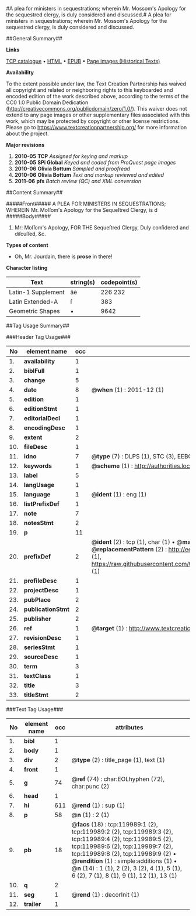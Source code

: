 #A plea for ministers in sequestrations; wherein Mr. Mossom's Apology for the sequestred clergy, is duly considered and discussed.#
A plea for ministers in sequestrations; wherein Mr. Mossom's Apology for the sequestred clergy, is duly considered and discussed.

##General Summary##

**Links**

[TCP catalogue](http://www.ota.ox.ac.uk/tcp/)  • 
[HTML](http://tei.it.ox.ac.uk/tcp/Texts-HTML/free/A90/A90766.html)  • 
[EPUB](http://tei.it.ox.ac.uk/tcp/Texts-EPUB/free/A90/A90766.epub) • 
[Page images (Historical Texts)](https://historicaltexts.jisc.ac.uk/eebo-99867668e)

**Availability**

To the extent possible under law, the Text Creation Partnership has waived all copyright and related or neighboring rights to this keyboarded and encoded edition of the work described above, according to the terms of the CC0 1.0 Public Domain Dedication (http://creativecommons.org/publicdomain/zero/1.0/). This waiver does not extend to any page images or other supplementary files associated with this work, which may be protected by copyright or other license restrictions. Please go to https://www.textcreationpartnership.org/ for more information about the project.

**Major revisions**

1. __2010-05__ __TCP__ *Assigned for keying and markup*
1. __2010-05__ __SPi Global__ *Keyed and coded from ProQuest page images*
1. __2010-06__ __Olivia Bottum__ *Sampled and proofread*
1. __2010-06__ __Olivia Bottum__ *Text and markup reviewed and edited*
1. __2011-06__ __pfs__ *Batch review (QC) and XML conversion*

##Content Summary##

#####Front#####
A PLEA FOR MINISTERS IN SEQUESTRATIONS; WHEREIN Mr. Moſſom's Apology for the Sequeſtred Clergy, is d
#####Body#####

1. Mr: Moſſom's Apology, FOR THE Sequeſtred Clergy, Duly conſidered and diſcuſſed, &c.

**Types of content**

  * Oh, Mr. Jourdain, there is **prose** in there!

**Character listing**


|Text|string(s)|codepoint(s)|
|---|---|---|
|Latin-1 Supplement|âè|226 232|
|Latin Extended-A|ſ|383|
|Geometric Shapes|▪|9642|

##Tag Usage Summary##

###Header Tag Usage###

|No|element name|occ|attributes|
|---|---|---|---|
|1.|__availability__|1||
|2.|__biblFull__|1||
|3.|__change__|5||
|4.|__date__|8| @__when__ (1) : 2011-12 (1)|
|5.|__edition__|1||
|6.|__editionStmt__|1||
|7.|__editorialDecl__|1||
|8.|__encodingDesc__|1||
|9.|__extent__|2||
|10.|__fileDesc__|1||
|11.|__idno__|7| @__type__ (7) : DLPS (1), STC (3), EEBO-CITATION (1), PROQUEST (1), VID (1)|
|12.|__keywords__|1| @__scheme__ (1) : http://authorities.loc.gov/ (1)|
|13.|__label__|5||
|14.|__langUsage__|1||
|15.|__language__|1| @__ident__ (1) : eng (1)|
|16.|__listPrefixDef__|1||
|17.|__note__|7||
|18.|__notesStmt__|2||
|19.|__p__|11||
|20.|__prefixDef__|2| @__ident__ (2) : tcp (1), char (1)  •  @__matchPattern__ (2) : ([0-9\-]+):([0-9IVX]+) (1), (.+) (1)  •  @__replacementPattern__ (2) : http://eebo.chadwyck.com/downloadtiff?vid=$1&page=$2 (1), https://raw.githubusercontent.com/textcreationpartnership/Texts/master/tcpchars.xml#$1 (1)|
|21.|__profileDesc__|1||
|22.|__projectDesc__|1||
|23.|__pubPlace__|2||
|24.|__publicationStmt__|2||
|25.|__publisher__|2||
|26.|__ref__|1| @__target__ (1) : http://www.textcreationpartnership.org/docs/. (1)|
|27.|__revisionDesc__|1||
|28.|__seriesStmt__|1||
|29.|__sourceDesc__|1||
|30.|__term__|3||
|31.|__textClass__|1||
|32.|__title__|3||
|33.|__titleStmt__|2||


###Text Tag Usage###

|No|element name|occ|attributes|
|---|---|---|---|
|1.|__bibl__|1||
|2.|__body__|1||
|3.|__div__|2| @__type__ (2) : title_page (1), text (1)|
|4.|__front__|1||
|5.|__g__|74| @__ref__ (74) : char:EOLhyphen (72), char:punc (2)|
|6.|__head__|1||
|7.|__hi__|611| @__rend__ (1) : sup (1)|
|8.|__p__|58| @__n__ (1) : 2 (1)|
|9.|__pb__|18| @__facs__ (18) : tcp:119989:1 (2), tcp:119989:2 (2), tcp:119989:3 (2), tcp:119989:4 (2), tcp:119989:5 (2), tcp:119989:6 (2), tcp:119989:7 (2), tcp:119989:8 (2), tcp:119989:9 (2)  •  @__rendition__ (1) : simple:additions (1)  •  @__n__ (14) : 1 (1), 2 (2), 3 (2), 4 (1), 5 (1), 6 (2), 7 (1), 8 (1), 9 (1), 12 (1), 13 (1)|
|10.|__q__|2||
|11.|__seg__|1| @__rend__ (1) : decorInit (1)|
|12.|__trailer__|1||

